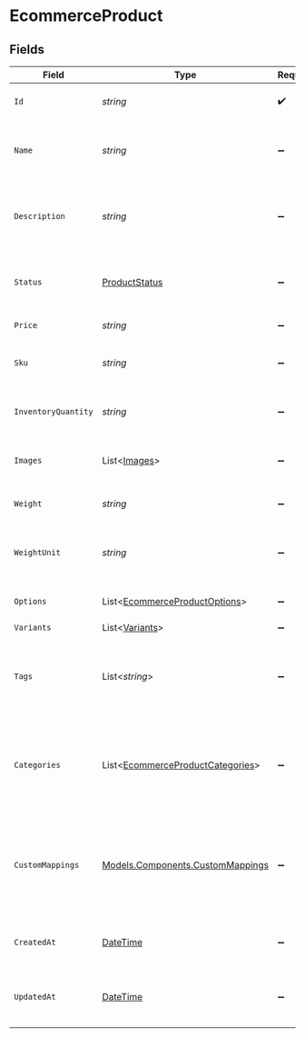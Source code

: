# EcommerceProduct


## Fields

| Field                                                                                     | Type                                                                                      | Required                                                                                  | Description                                                                               | Example                                                                                   |
| ----------------------------------------------------------------------------------------- | ----------------------------------------------------------------------------------------- | ----------------------------------------------------------------------------------------- | ----------------------------------------------------------------------------------------- | ----------------------------------------------------------------------------------------- |
| `Id`                                                                                      | *string*                                                                                  | :heavy_check_mark:                                                                        | A unique identifier for an object.                                                        | 12345                                                                                     |
| `Name`                                                                                    | *string*                                                                                  | :heavy_minus_sign:                                                                        | The name of the product as it should be displayed to customers.                           | MacBook Pro                                                                               |
| `Description`                                                                             | *string*                                                                                  | :heavy_minus_sign:                                                                        | A detailed description of the product.                                                    | Powerful and portable, the MacBook Pro is perfect for professionals and creatives.        |
| `Status`                                                                                  | [ProductStatus](../../Models/Components/ProductStatus.md)                                 | :heavy_minus_sign:                                                                        | The current status of the product (active or archived).                                   | active                                                                                    |
| `Price`                                                                                   | *string*                                                                                  | :heavy_minus_sign:                                                                        | The price of the product.                                                                 | 1999.99                                                                                   |
| `Sku`                                                                                     | *string*                                                                                  | :heavy_minus_sign:                                                                        | The stock keeping unit of the product.                                                    | MBP123                                                                                    |
| `InventoryQuantity`                                                                       | *string*                                                                                  | :heavy_minus_sign:                                                                        | The quantity of the product in stock.                                                     | 10                                                                                        |
| `Images`                                                                                  | List<[Images](../../Models/Components/Images.md)>                                         | :heavy_minus_sign:                                                                        | An array of image URLs for the product.                                                   |                                                                                           |
| `Weight`                                                                                  | *string*                                                                                  | :heavy_minus_sign:                                                                        | The weight of the product.                                                                | 1.25                                                                                      |
| `WeightUnit`                                                                              | *string*                                                                                  | :heavy_minus_sign:                                                                        | The unit of measurement for the weight of the product.                                    | lb                                                                                        |
| `Options`                                                                                 | List<[EcommerceProductOptions](../../Models/Components/EcommerceProductOptions.md)>       | :heavy_minus_sign:                                                                        | An array of options for the product.                                                      |                                                                                           |
| `Variants`                                                                                | List<[Variants](../../Models/Components/Variants.md)>                                     | :heavy_minus_sign:                                                                        | N/A                                                                                       |                                                                                           |
| `Tags`                                                                                    | List<*string*>                                                                            | :heavy_minus_sign:                                                                        | An array of tags for the product, used for organization and searching.                    |                                                                                           |
| `Categories`                                                                              | List<[EcommerceProductCategories](../../Models/Components/EcommerceProductCategories.md)> | :heavy_minus_sign:                                                                        | An array of categories for the product, used for organization and searching.              |                                                                                           |
| `CustomMappings`                                                                          | [Models.Components.CustomMappings](../../Models/Components/CustomMappings.md)             | :heavy_minus_sign:                                                                        | When custom mappings are configured on the resource, the result is included here.         |                                                                                           |
| `CreatedAt`                                                                               | [DateTime](https://learn.microsoft.com/en-us/dotnet/api/system.datetime?view=net-5.0)     | :heavy_minus_sign:                                                                        | The date and time when the object was created.                                            | 2020-09-30T07:43:32.000Z                                                                  |
| `UpdatedAt`                                                                               | [DateTime](https://learn.microsoft.com/en-us/dotnet/api/system.datetime?view=net-5.0)     | :heavy_minus_sign:                                                                        | The date and time when the object was last updated.                                       | 2020-09-30T07:43:32.000Z                                                                  |